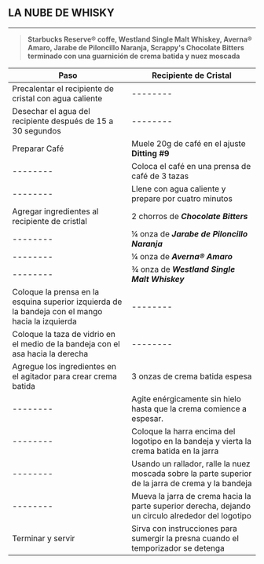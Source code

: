 ## LA NUBE DE WHISKY
---  
> **Starbucks Reserve® coffe, Westland Single Malt Whiskey, Averna® Amaro, Jarabe de Piloncillo Naranja, Scrappy's Chocolate Bitters terminado con una guarnición de crema batida y nuez moscada**

| Paso | Recipiente de Cristal |
|------|----------|
| Precalentar el recipiente de cristal con agua caliente|--------|
| Desechar el agua del recipiente después de 15 a 30 segundos| --------|
| Preparar Café | Muele 20g de café en el ajuste **Ditting #9**|
|--------| Coloca el café en una prensa de café de 3 tazas |
|--------| Llene con agua caliente y prepare por  cuatro minutos |
| Agregar ingredientes al recipiente de cristlal | 2 chorros de **_Chocolate Bitters_** |
|--------| ¼ onza de **_Jarabe de Piloncillo Naranja_** |
|--------| ¼ onza de **_Averna® Amaro_** | 
|--------| ¾ onza de **_Westland Single Malt Whiskey_** |
| Coloque la prensa en la esquina superior izquierda de la bandeja con el mango hacia la izquierda | -------- |
| Coloque la taza de vidrio en el medio de la bandeja con el asa hacia la derecha | -------- |
| Agregue los ingredientes en el agitador para crear crema batida | 3 onzas de crema  batida espesa |
|--------| Agite enérgicamente sin hielo hasta que la crema comience a espesar. |
|--------| Coloque la harra encima del logotipo en la bandeja y vierta la crema batida en la jarra  |
|--------| Usando un rallador, ralle la nuez moscada sobre la parte superior de la jarra de crema y la bandeja |
|--------| Mueva la jarra de crema hacia la parte superior derecha, dejando un circulo alrededor del logotipo |
| Terminar y servir | Sirva con instrucciones para sumergir la presna cuando el temporizador se detenga |
